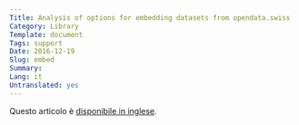 ```yaml
---
Title: Analysis of options for embedding datasets from opendata.swiss
Category: Library
Template: document
Tags: support
Date: 2016-12-19
Slug: embed
Summary:
Lang: it
Untranslated: yes
---
```


Questo articolo è [disponibile in inglese](/en/library/embed).
